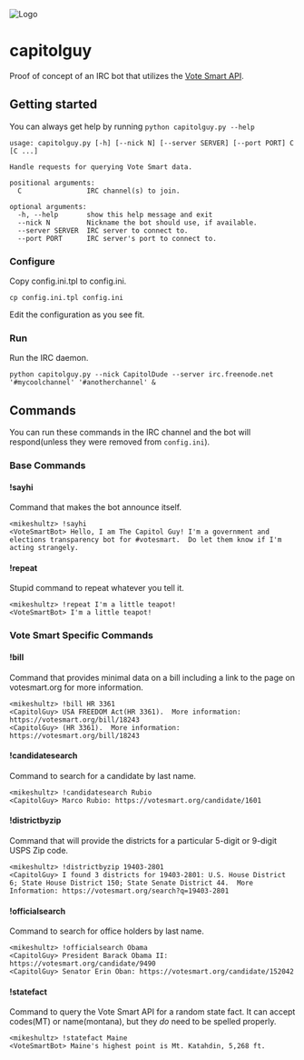 ![Logo](https://votesmart.org/static/images/subpages/share/capitol_guy_blue_trans.gif)
# capitolguy
Proof of concept of an IRC bot that utilizes the [Vote Smart API](https://votesmart.org/share/api).

## Getting started

You can always get help by running `python capitolguy.py --help`

    usage: capitolguy.py [-h] [--nick N] [--server SERVER] [--port PORT] C [C ...]

    Handle requests for querying Vote Smart data.

    positional arguments:
      C                IRC channel(s) to join.

    optional arguments:
      -h, --help       show this help message and exit
      --nick N         Nickname the bot should use, if available.
      --server SERVER  IRC server to connect to.
      --port PORT      IRC server's port to connect to.

### Configure

Copy config.ini.tpl to config.ini.

    cp config.ini.tpl config.ini

Edit the configuration as  you see fit.

### Run

Run the IRC daemon.  

    python capitolguy.py --nick CapitolDude --server irc.freenode.net '#mycoolchannel' '#anotherchannel' &

## Commands

You can run these commands in the IRC channel and the bot will respond(unless they were removed from `config.ini`).

### Base Commands

#### !sayhi

Command that makes the bot announce itself.

    <mikeshultz> !sayhi
    <VoteSmartBot> Hello, I am The Capitol Guy! I'm a government and elections transparency bot for #votesmart.  Do let them know if I'm acting strangely.

#### !repeat

Stupid command to repeat whatever you tell it.

    <mikeshultz> !repeat I'm a little teapot!
    <VoteSmartBot> I'm a little teapot!

### Vote Smart Specific Commands

#### !bill

Command that provides minimal data on a bill including a link to the page on votesmart.org for more information.

    <mikeshultz> !bill HR 3361
    <CapitolGuy> USA FREEDOM Act(HR 3361).  More information: https://votesmart.org/bill/18243
    <CapitolGuy> (HR 3361).  More information: https://votesmart.org/bill/18243

#### !candidatesearch

Command to search for a candidate by last name.

    <mikeshultz> !candidatesearch Rubio
    <CapitolGuy> Marco Rubio: https://votesmart.org/candidate/1601

#### !districtbyzip

Command that will provide the districts for a particular 5-digit or 9-digit USPS Zip code.

    <mikeshultz> !districtbyzip 19403-2801
    <CapitolGuy> I found 3 districts for 19403-2801: U.S. House District 6; State House District 150; State Senate District 44.  More Information: https://votesmart.org/search?q=19403-2801

#### !officialsearch

Command to search for office holders by last name.

    <mikeshultz> !officialsearch Obama
    <CapitolGuy> President Barack Obama II: https://votesmart.org/candidate/9490
    <CapitolGuy> Senator Erin Oban: https://votesmart.org/candidate/152042

#### !statefact

Command to query the Vote Smart API for a random state fact.  It can accept codes(MT) or name(montana), but they *do* need to be spelled properly.

    <mikeshultz> !statefact Maine
    <VoteSmartBot> Maine's highest point is Mt. Katahdin, 5,268 ft.

